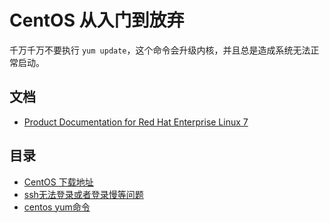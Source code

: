 # CentOS 从入门到放弃

千万千万不要执行 `yum update`，这个命令会升级内核，并且总是造成系统无法正常启动。

## 文档

* [Product Documentation for Red Hat Enterprise Linux 7](https://access.redhat.com/documentation/en-us/red_hat_enterprise_linux/7/)

## 目录

* [CentOS 下载地址](./centos-download-site.md)
* [ssh无法登录或者登录慢等问题](./centos-ssh.md)
* [centos yum命令](./centos-yum.md)

